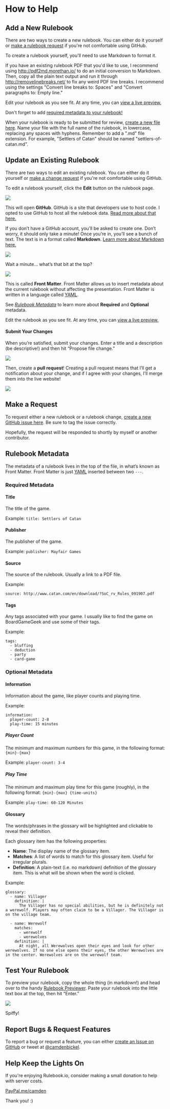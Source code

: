 # How to Help
## Add a New Rulebook
There are two ways to create a new rulebook. You can either do it yourself or [make a rulebook request](#make-a-request) if you're not comfortable using GitHub. 

To create a rulebook yourself, you'll need to use Markdown to format it.

If you have an existing rulebook PDF that you'd like to use, I recommend using http://pdf2md.morethan.io/ to do an initial conversion to Markdown. Then, copy all the plain text output and run it through http://removelinebreaks.net/ to fix any weird PDF line breaks. I recommend using the settings "Convert line breaks to: Spaces" and "Convert paragraphs to: Empty line."

Edit your rulebook as you see fit. At any time, you can  [view a live preview.](#test-your-rulebook) 

Don't forget to add [required metadata to your rulebook!](#rulebook-metadata)

When your rulebook is ready to be submitted for review, [create a new file here](https://github.com/camden/rulebooks/tree/master/rulebooks). Name your file with the full name of the rulebook, in lowercase, replacing any spaces with hyphens. Remember to add a ".md" file extension. For example, "Settlers of Catan" should be named "settlers-of-catan.md".

## Update an Existing Rulebook
There are two ways to edit an existing rulebook. You can either do it yourself or  [make a change request](#￼make-a-request) if you're not comfortable using GitHub.

To edit a rulebook yourself, click the **Edit** button on the rulebook page.

![](/api/assets/edit.gif)

This will open **GitHub**. GitHub is a site that developers use to host code. I opted to use GitHub to host all the rulebook data. [Read more about that here.](/about)

If you don’t have a GitHub account, you’ll be asked to create one. Don’t worry, it should only take a minute! Once you’re in, you’ll see a bunch of text. The text is in a format called **Markdown**. [Learn more about Markdown here.](https://en.wikipedia.org/wiki/Markdown) 

![](/api/assets/github.png)

Wait a minute… what’s that bit at the top?

![](/api/assets/front-matter.png)

This is called **Front Matter**. Front Matter allows us to insert metadata about the current rulebook without affecting the presentation. Front Matter is written in a language called [YAML](https://learnxinyminutes.com/docs/yaml/). 

See [*Rulebook Metadata*](#rulebook-metadata) to learn more about **Required** and **Optional** metadata.

Edit the rulebook as you see fit. At any time, you can [view a live preview.](#test-your-rulebook)

#### Submit Your Changes
When you’re satisfied, submit your changes. Enter a title and a description (be descriptive!) and then hit “Propose file change.”

![](/api/assets/propose-change.gif)

Then, create a **pull request**! Creating a pull request means that I’ll get a notification about your change, and if I agree with your changes, I’ll merge them into the live website!

![](/api/assets/create-pull-request-for-edit.gif)

## Make a Request
To request either a new rulebook or a rulebook change, [create a new GitHub issue here](https://github.com/camden/rulebooks). Be sure to tag the issue correctly.

Hopefully, the request will be responded to shortly by myself or another contributor.

## Rulebook Metadata
The metadata of a rulebook lives in the top of the file, in what’s known as Front Matter. Front Matter is just [YAML](https://learnxinyminutes.com/docs/yaml/) inserted between two `---`. 

### Required Metadata
#### Title
The title of the game.

Example: `title: Settlers of Catan`

#### Publisher
The publisher of the game.

Example: `publisher: Mayfair Games`

#### Source
The source of the rulebook. Usually a link to a PDF file.

Example: 
```
source: http://www.catan.com/en/download/?SoC_rv_Rules_091907.pdf
```

#### Tags
Any tags associated with your game. I usually like to find the game on BoardGameGeek and use some of their tags.

Example:
```
tags:
  - bluffing
  - deduction
  - party
  - card-game
```

### Optional Metadata
#### Information
Information about the game, like player counts and playing time.

Example:
```
information:
  player-count: 2-8
  play-time: 15 minutes
```

##### Player Count
The minimum and maximum numbers for this game, in the following format: `{min}-{max}`

Example: `player-count: 3-4`

##### Play Time
The minimum and maximum play time for this game (roughly), in the following format: `{min}-{max} {time-units}`

Example: `play-time: 60-120 Minutes`

#### Glossary
The words/phrases in the glossary will be highlighted and clickable to reveal their definition.

Each glossary item has the following properties:
* **Name**: The display name of the glossary item.
* **Matches**: A list of words to match for this glossary item. Useful for irregular plurals.
* **Definition**: A plain-text (i.e. no markdown) definition of the glossary item. This is what will be shown when the word is clicked.

Example:
```
glossary:
  - name: Villager
    definition: |
      The Villager has no special abilities, but he is definitely not a werewolf. Players may often claim to be a Villager. The Villager is on the village team.

  - name: Werewolf
    matches: 
      - werewolf
      - werewolves
    definition: |
      At night, all Werewolves open their eyes and look for other werewolves. If no one else opens their eyes, the other Werewolves are in the center. Werewolves are on the werewolf team.
```

## Test Your Rulebook
To preview your rulebook, copy the whole thing (in markdown!) and head over to the handy [Rulebook Previewer](/custom-rules). Paste your rulebook into the little text box at the top, then hit “Enter.”

![](/api/assets/preview.gif)

Spiffy!

## Report Bugs & Request Features
To report a bug or request a feature, you can either [create an Issue on GitHub](https://github.com/camden/rulebooks) or tweet at [@camdenbickel](https://twitter.com/camdenbickel).

## Help Keep the Lights On
If you're enjoying Rulebook.io, consider making a small donation to help with server costs. 

[PayPal.me/camden](https://paypal.me/camden/5)

Thank you! :)

